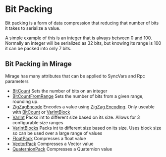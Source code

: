 # Bit Packing

Bit packing is a form of data compression that reducing that number of bits it takes to serialize a value.

A simple example of this is an integer that is always between 0 and 100. Normally an integer will be serialized as 32 bits, but knowing its range is 100 it can be packed into only 7 bits.

## Bit Packing in Mirage

Mirage has many attributes that can be applied to SyncVars and Rpc parameters

- [BitCount](./BitCount.md) Sets the number of bits on an integer
- [BitCountFromRange](./BitCountFromRange.md) Sets the number of bits from a given range, rounding up.
- [ZigZagEncode](./ZigZagEncode.md) Encodes a value using [ZigZag Encoding](https://gist.github.com/mfuerstenau/ba870a29e16536fdbaba). Only useable with [BitCount](./BitCount.md) or [VarIntBlock](./VarIntBlock.md)
- [VarInt](./VarInt.md) Packs int to different size based on its size. Allows for 3 configurable size ranges
- [VarIntBlocks](./VarIntBlocks.md)  Packs int to different size based on its size. Uses block size so can be used over a large range of values
- [FloatPack](./FloatPack.md) Compresses a float value
- [VectorPack](./VectorPack.md) Compresses a Vector value
- [QuaternionPack](./QuaternionPack.md) Compresses a Quaternion value